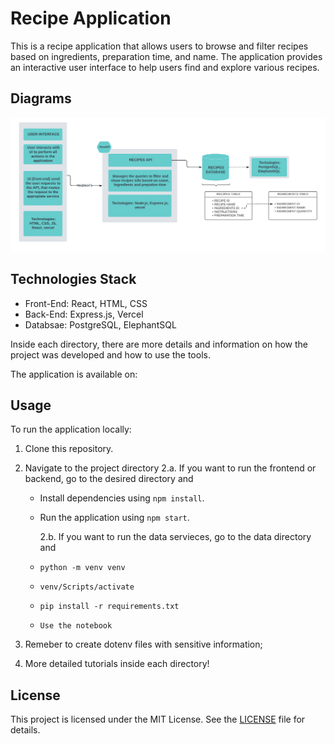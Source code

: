 # Recipe Application

This is a recipe application that allows users to browse and filter recipes based on ingredients, preparation time, and name. The application provides an interactive user interface to help users find and explore various recipes.

## Diagrams

![Alt text](diagram.png)

## Technologies Stack

- Front-End: React, HTML, CSS
- Back-End: Express.js, Vercel
- Databsae: PostgreSQL, ElephantSQL

Inside each directory, there are more details and information on how the project was developed and how to use the tools.

The application is available on:

## Usage

To run the application locally:

1. Clone this repository.
2. Navigate to the project directory
   2.a. If you want to run the frontend or backend, go to the desired directory and

   - Install dependencies using `npm install`.
   - Run the application using `npm start`.

     2.b. If you want to run the data servieces, go to the data directory and

   - `python -m venv venv`
   - `venv/Scripts/activate`
   - `pip install -r requirements.txt`
   - `Use the notebook`

3. Remeber to create dotenv files with sensitive information;

4. More detailed tutorials inside each directory!

## License

This project is licensed under the MIT License. See the [LICENSE](LICENSE) file for details.
